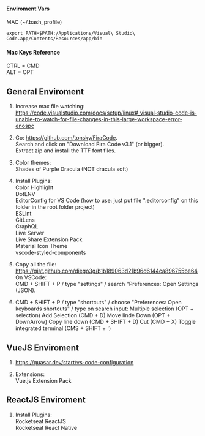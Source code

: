 #### Enviroment Vars
MAC (~/.bash_profile)
```
export PATH=$PATH:/Applications/Visual\ Studio\ Code.app/Contents/Resources/app/bin
```

#### Mac Keys Reference
CTRL = CMD  
ALT = OPT

General Enviroment
------------------

1. Increase max file watching: https://code.visualstudio.com/docs/setup/linux#_visual-studio-code-is-unable-to-watch-for-file-changes-in-this-large-workspace-error-enospc

2. Go: https://github.com/tonsky/FiraCode.  
Search and click on "Download Fira Code v3.1" (or bigger).  
Extract zip and install the TTF font files.

3. Color themes:  
Shades of Purple
Dracula (NOT dracula soft)

4. Install Plugins:  
Color Highlight  
DotENV  
EditorConfig for VS Code (how to use: just put file ".editorconfig" on this folder in the root folder project)  
ESLint  
GitLens  
GraphQL  
Live Server  
Live Share Extension Pack  
Material Icon Theme  
vscode-styled-components  

5. Copy all the file: https://gist.github.com/diego3g/b1b189063d21b96d6144ca896755be64  
On VSCode:  
CMD + SHIFT + P / type "settings" / search "Preferences: Open Settings (JSON).  

6. CMD + SHIFT + P / type "shortcuts" / choose "Preferences: Open keyboards shortcuts" / type on search input:
Multiple selection (OPT + selection)
Add Selection (CMD + D)
Move linde Down (OPT + DownArrow)
Copy line down (CMD + SHIFT + D)
Cut (CMD + X)
Toggle integrated terminal (CMS + SHIFT + ')


VueJS Enviroment
----------------

1. https://quasar.dev/start/vs-code-configuration  

2. Extensions:  
Vue.js Extension Pack


ReactJS Enviroment
------------------
1. Install Plugins:  
Rocketseat ReactJS  
Rocketseat React Native  
